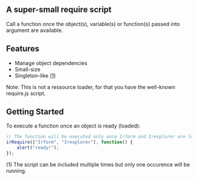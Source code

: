 ## A super-small require script

Call a function once the object(s), variable(s) or function(s) passed into argument are available.

## Features

* Manage object dependencies
* Small-size
* Singleton-like [(1)](#singleton)

Note: This is not a ressource loader, for that you have the well-known require.js script.

## Getting Started

To execute a function once an object is ready (loaded):
```javascript
// The function will be executed only once Irform and Irexplorer are loaded
irRequire(["Irform", "Irexplorer"], function() {
	alert("ready!");
});
```

<a name="singleton">(1)</a> The script can be included multiple times but only one occurence will be running.<br/>